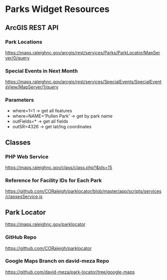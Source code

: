 # Parks Widget Resources
## ArcGIS REST API
### Park Locations
https://maps.raleighnc.gov/arcgis/rest/services/Parks/ParkLocator/MapServer/0/query
### Special Events in Next Month
https://maps.raleighnc.gov/arcgis/rest/services/SpecialEvents/SpecialEventsView/MapServer/1/query
### Parameters
* where=1=1 -> get all features
* where=NAME='Pullen Park' -> get by park name
* outFields=* -> get all fields
* outSR=4326 -> get lat/lng coordinates

## Classes
### PHP Web Service
https://maps.raleighnc.gov/class/class.php?&ids=15
### Reference for Facility IDs for Each Park
https://github.com/CORaleigh/parklocator/blob/master/app/scripts/services/classesService.js

## Park Locator
https://maps.raleighnc.gov/parklocator
### GitHub Repo
https://github.com/CORaleigh/parklocator
### Google Maps Branch on david-meza Repo
https://github.com/david-meza/park-locator/tree/google-maps
